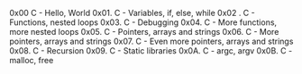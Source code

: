 0x00 C - Hello, World
0x01. C - Variables, if, else, while
0x02 . C - Functions, nested loops
0x03. C - Debugging
0x04. C - More functions, more nested loops
0x05. C - Pointers, arrays and strings
0x06. C - More pointers, arrays and strings
0x07. C - Even more pointers, arrays and strings
0x08. C - Recursion
0x09. C - Static libraries
0x0A. C - argc, argv
0x0B. C - malloc, free
